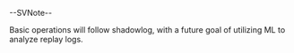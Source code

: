 --SVNote--

Basic operations will follow shadowlog, with a future goal of utilizing ML to analyze replay logs. 
 


